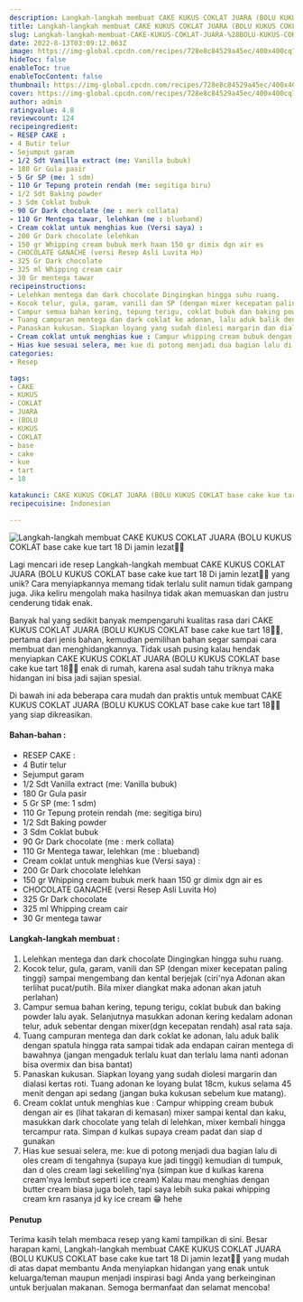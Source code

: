 ```yaml
---
description: Langkah-langkah membuat CAKE KUKUS COKLAT JUARA (BOLU KUKUS COKLAT base cake kue tart 18 Di jamin lezat"
title: Langkah-langkah membuat CAKE KUKUS COKLAT JUARA (BOLU KUKUS COKLAT base cake kue tart 18 Di jamin lezat
slug: Langkah-langkah-membuat-CAKE-KUKUS-COKLAT-JUARA-%28BOLU-KUKUS-COKLAT-base-cake-kue-tart-18-Di-jamin-lezat
date: 2022-8-13T03:09:12.063Z
image: https://img-global.cpcdn.com/recipes/728e8c84529a45ec/400x400cq70/photo.jpg
hideToc: false
enableToc: true
enableTocContent: false
thumbnail: https://img-global.cpcdn.com/recipes/728e8c84529a45ec/400x400cq70/photo.jpg
cover: https://img-global.cpcdn.com/recipes/728e8c84529a45ec/400x400cq70/photo.jpg
author: admin
ratingvalue: 4.8
reviewcount: 124
recipeingredient:
- RESEP CAKE :
- 4 Butir telur
- Sejumput garam
- 1/2 Sdt Vanilla extract (me: Vanilla bubuk)
- 180 Gr Gula pasir
- 5 Gr SP (me: 1 sdm)
- 110 Gr Tepung protein rendah (me: segitiga biru)
- 1/2 Sdt Baking powder
- 3 Sdm Coklat bubuk
- 90 Gr Dark chocolate (me : merk collata)
- 110 Gr Mentega tawar, lelehkan (me : blueband)
- Cream coklat untuk menghias kue (Versi saya) :
- 200 Gr Dark chocolate lelehkan
- 150 gr Whipping cream bubuk merk haan 150 gr dimix dgn air es
- CHOCOLATE GANACHE (versi Resep Asli Luvita Ho)
- 325 Gr Dark chocolate
- 325 ml Whipping cream cair
- 30 Gr mentega tawar
recipeinstructions:
- Lelehkan mentega dan dark chocolate Dingingkan hingga suhu ruang.
- Kocok telur, gula, garam, vanili dan SP (dengan mixer kecepatan paling tinggi) sampai mengembang dan kental berjejak (ciri'nya Adonan akan terlihat pucat/putih. Bila mixer diangkat maka adonan akan jatuh perlahan)
- Campur semua bahan kering, tepung terigu, coklat bubuk dan baking powder lalu ayak. Selanjutnya masukkan adonan kering kedalam adonan telur, aduk sebentar dengan mixer(dgn kecepatan rendah) asal rata saja.
- Tuang campuran mentega dan dark coklat ke adonan, lalu aduk balik dengan spatula hingga rata sampai tidak ada endapan cairan mentega di bawahnya (jangan mengaduk terlalu kuat dan terlalu lama nanti adonan bisa overmix dan bisa bantat)
- Panaskan kukusan. Siapkan loyang yang sudah diolesi margarin dan dialasi kertas roti. Tuang adonan ke loyang bulat 18cm, kukus selama 45 menit dengan api sedang (jangan buka kukusan sebelum kue matang).
- Cream coklat untuk menghias kue : Campur whipping cream bubuk dengan air es (lihat takaran di kemasan) mixer sampai kental dan kaku, masukkan dark chocolate yang telah di lelehkan, mixer kembali hingga tercampur rata. Simpan d kulkas supaya cream padat dan siap d gunakan
- Hias kue sesuai selera, me: kue di potong menjadi dua bagian lalu di oles cream di tengahnya (supaya kue jadi tinggi) kemudian di tumpuk, dan d oles cream lagi sekeliling'nya (simpan kue d kulkas karena cream'nya lembut seperti ice cream) Kalau mau menghias dengan butter cream biasa juga boleh, tapi saya lebih suka pakai whipping cream krn rasanya jd ky ice cream 😁 hehe
categories:
- Resep

tags:
- CAKE
- KUKUS
- COKLAT
- JUARA
- (BOLU
- KUKUS
- COKLAT
- base
- cake
- kue
- tart
- 18

katakunci: CAKE KUKUS COKLAT JUARA (BOLU KUKUS COKLAT base cake kue tart 18
recipecuisine: Indonesian

---
```


![Langkah-langkah membuat CAKE KUKUS COKLAT JUARA (BOLU KUKUS COKLAT base cake kue tart 18 Di jamin lezat👩‍🍳](https://img-global.cpcdn.com/recipes/728e8c84529a45ec/400x400cq70/photo.jpg)

Lagi mencari ide resep Langkah-langkah membuat CAKE KUKUS COKLAT JUARA (BOLU KUKUS COKLAT base cake kue tart 18 Di jamin lezat👩‍🍳 yang unik? Cara menyiapkannya memang tidak terlalu sulit namun tidak gampang juga. Jika keliru mengolah maka hasilnya tidak akan memuaskan dan justru cenderung tidak enak.

Banyak hal yang sedikit banyak mempengaruhi kualitas rasa dari CAKE KUKUS COKLAT JUARA (BOLU KUKUS COKLAT base cake kue tart 18👩‍🍳, pertama dari jenis bahan, kemudian pemilihan bahan segar sampai cara membuat dan menghidangkannya. Tidak usah pusing kalau hendak menyiapkan CAKE KUKUS COKLAT JUARA (BOLU KUKUS COKLAT base cake kue tart 18👩‍🍳 enak di rumah, karena asal sudah tahu triknya maka hidangan ini bisa jadi sajian spesial.

Di bawah ini ada beberapa cara mudah dan praktis untuk membuat CAKE KUKUS COKLAT JUARA (BOLU KUKUS COKLAT base cake kue tart 18👩‍🍳 yang siap dikreasikan.

<!--inarticleads1-->

#### Bahan-bahan :

- RESEP CAKE :
- 4 Butir telur
- Sejumput garam
- 1/2 Sdt Vanilla extract (me: Vanilla bubuk)
- 180 Gr Gula pasir
- 5 Gr SP (me: 1 sdm)
- 110 Gr Tepung protein rendah (me: segitiga biru)
- 1/2 Sdt Baking powder
- 3 Sdm Coklat bubuk
- 90 Gr Dark chocolate (me : merk collata)
- 110 Gr Mentega tawar, lelehkan (me : blueband)
- Cream coklat untuk menghias kue (Versi saya) :
- 200 Gr Dark chocolate lelehkan
- 150 gr Whipping cream bubuk merk haan 150 gr dimix dgn air es
- CHOCOLATE GANACHE (versi Resep Asli Luvita Ho)
- 325 Gr Dark chocolate
- 325 ml Whipping cream cair
- 30 Gr mentega tawar

<!--inarticleads2-->

#### Langkah-langkah membuat :

1. Lelehkan mentega dan dark chocolate Dingingkan hingga suhu ruang.
1. Kocok telur, gula, garam, vanili dan SP (dengan mixer kecepatan paling tinggi) sampai mengembang dan kental berjejak (ciri'nya Adonan akan terlihat pucat/putih. Bila mixer diangkat maka adonan akan jatuh perlahan)
1. Campur semua bahan kering, tepung terigu, coklat bubuk dan baking powder lalu ayak. Selanjutnya masukkan adonan kering kedalam adonan telur, aduk sebentar dengan mixer(dgn kecepatan rendah) asal rata saja.
1. Tuang campuran mentega dan dark coklat ke adonan, lalu aduk balik dengan spatula hingga rata sampai tidak ada endapan cairan mentega di bawahnya (jangan mengaduk terlalu kuat dan terlalu lama nanti adonan bisa overmix dan bisa bantat)
1. Panaskan kukusan. Siapkan loyang yang sudah diolesi margarin dan dialasi kertas roti. Tuang adonan ke loyang bulat 18cm, kukus selama 45 menit dengan api sedang (jangan buka kukusan sebelum kue matang).
1. Cream coklat untuk menghias kue : Campur whipping cream bubuk dengan air es (lihat takaran di kemasan) mixer sampai kental dan kaku, masukkan dark chocolate yang telah di lelehkan, mixer kembali hingga tercampur rata. Simpan d kulkas supaya cream padat dan siap d gunakan
1. Hias kue sesuai selera, me: kue di potong menjadi dua bagian lalu di oles cream di tengahnya (supaya kue jadi tinggi) kemudian di tumpuk, dan d oles cream lagi sekeliling'nya (simpan kue d kulkas karena cream'nya lembut seperti ice cream) Kalau mau menghias dengan butter cream biasa juga boleh, tapi saya lebih suka pakai whipping cream krn rasanya jd ky ice cream 😁 hehe

#### Penutup

Terima kasih telah membaca resep yang kami tampilkan di sini. Besar harapan kami, Langkah-langkah membuat CAKE KUKUS COKLAT JUARA (BOLU KUKUS COKLAT base cake kue tart 18 Di jamin lezat👩‍🍳 yang mudah di atas dapat membantu Anda menyiapkan hidangan yang enak untuk keluarga/teman maupun menjadi inspirasi bagi Anda yang berkeinginan untuk berjualan makanan. Semoga bermanfaat dan selamat mencoba!